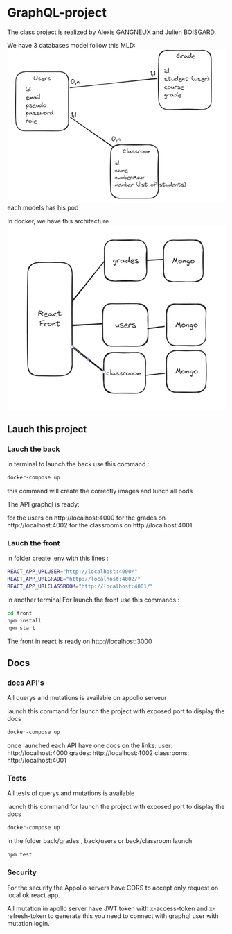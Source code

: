 # GraphQL-project

The class project is realized by Alexis GANGNEUX and Julien BOISGARD.

We have 3 databases model follow this MLD:
![Alt text](/images/archi.png "follow this model")
each models has his pod

In docker, we have this architecture
![Alt text](/images/pods.png "follow this model")

## Lauch this project

### Lauch the back

in terminal to launch the back use this command :

```Bash
docker-compose up

```

this command will create the correctly images and lunch all pods

The API graphql is ready:

for the users on http://localhost:4000
for the grades on http://localhost:4002
for the classrooms on http://localhost:4001

### Lauch the front

in folder create .env with this lines :

```Bash
REACT_APP_URLUSER="http://localhost:4000/"
REACT_APP_URLGRADE="http://localhost:4002/"
REACT_APP_URLCLASSROOM="http://localhost:4001/"
```

in another terminal
For launch the front use this commands :

```Bash
cd front
npm install
npm start

```

The front in react is ready on http://localhost:3000

## Docs

### docs API's

All querys and mutations is available on appollo serveur

launch this command for launch the project with exposed port to display the docs

```Bash
docker-compose up

```

once launched each API have one docs on the links:
user: http://localhost:4000
grades: http://localhost:4002
classrooms: http://localhost:4001

### Tests

All tests of querys and mutations is available

launch this command for launch the project with exposed port to display the docs

```Bash
docker-compose up

```

in the folder back/grades , back/users or back/classroom launch

```Bash
npm test

```

### Security

For the security the Appollo servers have CORS to accept only request on local ok react app.

All mutation in apollo server have JWT token with x-access-token and x-refresh-token to generate this you need to connect with graphql user with mutation login.

